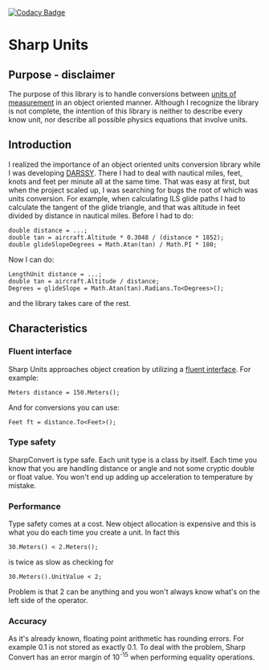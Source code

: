 [![Codacy Badge](https://api.codacy.com/project/badge/Grade/9fd842845e954fa1a4036088002b5b1c)](https://www.codacy.com/manual/adamstyl/sharp-convert?utm_source=github.com&amp;utm_medium=referral&amp;utm_content=adamstyl/sharp-convert&amp;utm_campaign=Badge_Grade)

# Sharp Units
## Purpose - disclaimer
The purpose of this library is to handle conversions between [units of measurement](https://en.wikipedia.org/wiki/Conversion_of_units) in an object oriented manner. Although I recognize the library is not complete, the intention of this library is neither to describe every know unit, nor describe all possible physics equations that involve units.

## Introduction
I realized the importance of an object oriented units conversion library while I was developing [DARSSY](http://darssy.com/). There I had to deal with nautical miles, feet, knots and feet per minute all at the same time. That was easy at first, but when the project scaled up, I was searching for bugs the root of which was units conversion.
For example, when calculating ILS glide paths I had to calculate the tangent of the glide triangle, and that was altitude in feet divided by distance in nautical miles. Before I had to do:
```
double distance = ...;
double tan = aircraft.Altitude * 0.3048 / (distance * 1852);
double glideSlopeDegrees = Math.Atan(tan) / Math.PI * 180;
```
Now I can do:
```
LengthUnit distance = ...;
double tan = aircraft.Altitude / distance;
Degrees = glideSlope = Math.Atan(tan).Radians.To<Degrees>();
```
and the library takes care of the rest.

## Characteristics
### Fluent interface
Sharp Units approaches object creation by utilizing a [fluent interface](https://en.wikipedia.org/wiki/Fluent_interface). For example:

`Meters distance = 150.Meters();`

And for conversions you can use:

`Feet ft = distance.To<Feet>();`


### Type safety
SharpConvert is type safe. Each unit type is a class by itself. Each time you know that you are handling distance or angle and not some cryptic double or float value. You won't end up adding up acceleration to temperature by mistake.

### Performance
Type safety comes at a cost. New object allocation is expensive and this is what you do each time you create a unit. In fact this

`30.Meters() < 2.Meters();`

is twice as slow as checking for

`30.Meters().UnitValue < 2;`

Problem is that 2 can be anything and you won't always know what's on the left side of the operator.

### Accuracy
As it's already known, floating point arithmetic has rounding errors. For example 0.1 is not stored as exactly 0.1. To deal with the problem, Sharp Convert has an error margin of 10<sup>-15</sup> when performing equality operations.
